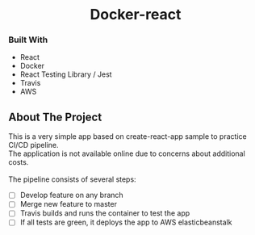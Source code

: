 <br />
<div align="center">
<h1>Docker-react</h1>
  </p>
</div>

### Built With

- React
- Docker
- React Testing Library / Jest
- Travis
- AWS

## About The Project

This is a very simple app based on create-react-app sample to practice CI/CD pipeline. <br>
The application is not available online due to concerns about additional costs.<br><br>
The pipeline consists of several steps:

- [ ] Develop feature on any branch
- [ ] Merge new feature to master
- [ ] Travis builds and runs the container to test the app
- [ ] If all tests are green, it deploys the app to AWS elasticbeanstalk
